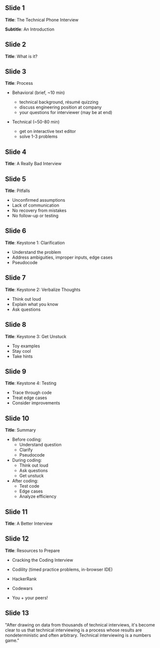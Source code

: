 ## Slide 1

**Title**: The Technical Phone Interview

**Subtitle**: An Introduction

## Slide 2

**Title**: What is it?

## Slide 3

**Title**: Process

* Behavioral (brief, ~10 min)

  * technical background, résumé quizzing
  * discuss engineering position at company
  * your questions for interviewer (may be at end)

* Technical (~50-80 min)

  * get on interactive text editor
  * solve 1-3 problems

## Slide 4

**Title**: A Really Bad Interview

## Slide 5

**Title**: Pitfalls

  * Unconfirmed assumptions
  * Lack of communication
  * No recovery from mistakes
  * No follow-up or testing

## Slide 6

**Title**: Keystone 1: Clarification

  * Understand the problem
  * Address ambiguities, improper inputs, edge cases
  * Pseudocode

## Slide 7

**Title**: Keystone 2: Verbalize Thoughts

  * Think out loud
  * Explain what you know
  * Ask questions

## Slide 8

**Title**: Keystone 3: Get Unstuck

  * Toy examples
  * Stay cool
  * Take hints

## Slide 9

**Title**: Keystone 4: Testing

  * Trace through code
  * Treat edge cases
  * Consider improvements

## Slide 10

**Title**: Summary

  * Before coding:
    * Understand question
    * Clarify
    * Pseudocode
  * During coding:
    * Think out loud
    * Ask questions
    * Get unstuck
  * After coding:
    * Test code
    * Edge cases
    * Analyze efficiency

## Slide 11

**Title**: A Better Interview

## Slide 12

**Title**: Resources to Prepare

* Cracking the Coding Interview

* Codility (timed practice problems, in-browser IDE)

* HackerRank

* Codewars

* You + your peers!

## Slide 13

"After drawing on data from thousands of technical interviews, it's become clear to us that technical interviewing is a process whose results are nondeterministic and often arbitrary. Technical interviewing is a numbers game."
